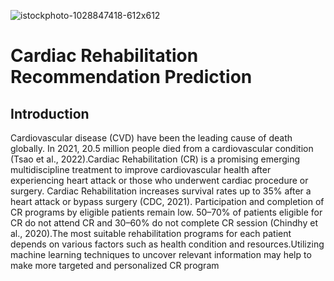![istockphoto-1028847418-612x612](https://github.com/jenifermjues/Cardiac-Rehabilitation-Recommendation-Prediction/assets/102522931/3c3dc87d-c649-475c-bd2a-a071193d93cf)

# Cardiac Rehabilitation Recommendation Prediction

## Introduction
Cardiovascular disease (CVD) have been the leading cause of death globally. In 2021, 20.5 million people died from a cardiovascular condition (Tsao et al., 2022).Cardiac Rehabilitation (CR) is a promising emerging multidiscipline treatment to improve cardiovascular health after experiencing heart attack or those who underwent cardiac procedure or surgery. Cardiac Rehabilitation increases survival rates up to 35% after a heart attack or bypass surgery (CDC, 2021). Participation and completion of CR programs by eligible patients remain low. 50–70% of patients eligible for CR do not attend CR and 30–60% do not complete CR session (Chindhy et al., 2020).The most suitable rehabilitation programs for each patient depends on various factors such as health condition and resources.Utilizing machine learning techniques to uncover relevant information may help to make more targeted and personalized CR program

